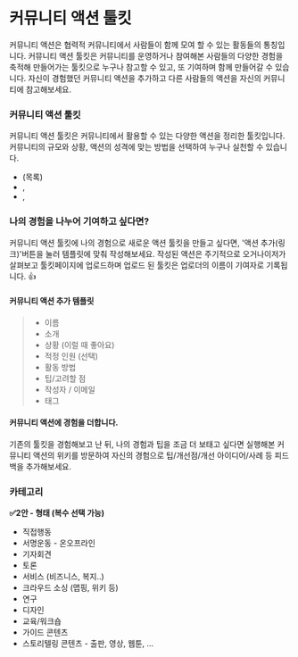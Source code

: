 # 커뮤니티 액션 툴킷

커뮤니티 액션은 협력적 커뮤니티에서 사람들이 함께 모여 할 수 있는 활동들의 통칭입니다. 커뮤니티 액션 툴킷은 커뮤니티를 운영하거나 참여해본 사람들의 다양한 경험을 축적해 만들어가는 툴킷으로 누구나 참고할 수 있고, 또 기여하며 함께 만들어갈 수 있습니다. 자신이 경험했던 커뮤니티 액션을 추가하고 다른 사람들의 액션을 자신의 커뮤니티에 참고해보세요.

### 커뮤니티 액션 툴킷 
커뮤니티 액션 툴킷은 커뮤니티에서 활용할 수 있는 다양한 액션을 정리한 툴킷입니다. 커뮤니티의 규모와 상황, 액션의 성격에 맞는 방법을 선택하여 누구나 실천할 수 있습니다.
* (목록)
* ,
* ,

### 나의 경험을 나누어 기여하고 싶다면? 
커뮤니티 액션 툴킷에 나의 경험으로 새로운 액션 툴킷을 만들고 싶다면, '액션 추가(링크)'버튼을 눌러 템플릿에 맞춰 작성해보세요.
작성된 액션은 주기적으로 오거나이저가 살펴보고 툴킷페이지에 업로드하며 업로드 된 툴킷은 업로더의 이름이 기여자로 기록됩니다. :+1: 

#### 커뮤니티 액션 추가 템플릿
> *   이름
> *   소개
> *   상황 (이럴 때 좋아요)
> *   적정 인원 (선택)
> *   활동 방법
> *   팁/고려할 점 
> *   작성자 / 이메일 
> *   태그

#### 커뮤니티 액션에 경험을 더합니다.

기존의 툴킷을 경험해보고 난 뒤, 나의 경험과 팁을 조금 더 보태고 싶다면 실행해본 커뮤니티 액션의 위키를 방문하여 자신의 경험으로 팁/개선점/개선 아이디어/사례 등 피드백을 추가해보세요.


### 카테고리
**✅2안 - 형태 (복수 선택 가능)**
*   직접행동 
*   서명운동 - 온오프라인
*   기자회견
*   토론
*   서비스 (비즈니스, 복지..)
*   크라우드 소싱 (맵핑, 위키 등)
*   연구 
*   디자인
*   교육/워크숍
*   가이드 콘텐츠
*   스토리텔링 콘텐츠 - 출판, 영상, 웹툰, … 

